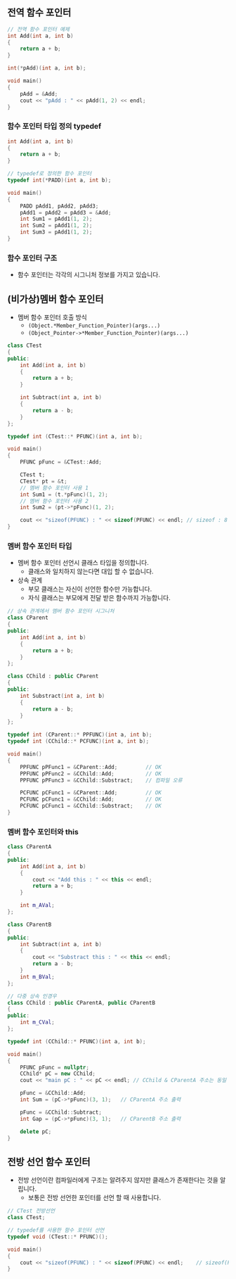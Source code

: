 ## 전역 함수 포인터
```c++
// 전역 함수 포인터 예제
int Add(int a, int b)
{
    return a + b;
}

int(*pAdd)(int a, int b);

void main()
{
    pAdd = &Add;
    cout << "pAdd : " << pAdd(1, 2) << endl;   
}
```

### 함수 포인터 타입 정의 typedef
```c++
int Add(int a, int b)
{
    return a + b;
}

// typedef로 정의한 함수 포인터
typedef int(*PADD)(int a, int b);

void main()
{
    PADD pAdd1, pAdd2, pAdd3;
    pAdd1 = pAdd2 = pAdd3 = &Add;
    int Sum1 = pAdd1(1, 2);
    int Sum2 = pAdd1(1, 2);
    int Sum3 = pAdd1(1, 2);
}
```

### 함수 포인터 구조
* 함수 포인터는 각각의 시그니처 정보를 가지고 있습니다. 
## (비가상)멤버 함수 포인터
* 멤버 함수 포인터 호출 방식
  * `(Object.*Member_Function_Pointer)(args...)`
  * `(Object_Pointer->*Member_Function_Pointer)(args...)`
```c++
class CTest
{
public:
    int Add(int a, int b)
    {
        return a + b;
    }

    int Subtract(int a, int b)
    {
        return a - b;
    }
};

typedef int (CTest::* PFUNC)(int a, int b);

void main()
{
    PFUNC pFunc = &CTest::Add;

    CTest t;
    CTest* pt = &t;
    // 멤버 함수 포인터 사용 1
    int Sum1 = (t.*pFunc)(1, 2);
    // 멤버 함수 포인터 사용 2
    int Sum2 = (pt->*pFunc)(1, 2);

    cout << "sizeof(PFUNC) : " << sizeof(PFUNC) << endl; // sizeof : 8
}
```
### 멤버 함수 포인터 타입
* 멤버 함수 포인터 선언시 클래스 타입을 정의합니다.
  * 클래스와 일치하지 않는다면 대입 할 수 없습니다. 
* 상속 관계
  * 부모 클래스는 자신이 선언한 함수만 가능합니다. 
  * 자식 클래스는 부모에게 전달 받은 함수까지 가능합니다.
```c++
// 상속 관계에서 멤버 함수 포인터 시그니처
class CParent
{
public:
    int Add(int a, int b)
    {
        return a + b;
    }
};

class CChild : public CParent
{
public:
    int Substract(int a, int b)
    {
        return a - b;
    }
};

typedef int (CParent::* PPFUNC)(int a, int b);
typedef int (CChild::* PCFUNC)(int a, int b);

void main()
{
    PPFUNC pPFunc1 = &CParent::Add;         // OK
    PPFUNC pPFunc2 = &CChild::Add;          // OK
    PPFUNC pPFunc3 = &CChild::Substract;    // 컴파일 오류

    PCFUNC pCFunc1 = &CParent::Add;         // OK
    PCFUNC pCFunc1 = &CChild::Add;          // OK
    PCFUNC pCFunc1 = &CChild::Substract;    // OK
}
```

### 멤버 함수 포인터와 this
```c++
class CParentA
{
public:
    int Add(int a, int b)
    {
        cout << "Add this : " << this << endl;
        return a + b;
    }

    int m_AVal;
};

class CParentB
{
public:
    int Subtract(int a, int b)
    {
        cout << "Substract this : " << this << endl;
        return a - b;
    }
    int m_BVal;
};

// 다중 상속 인경우
class CChild : public CParentA, public CParentB
{
public:
    int m_CVal;
};

typedef int (CChild::* PFUNC)(int a, int b);

void main()
{
    PFUNC pFunc = nullptr;
    CChild* pC = new CChild;
    cout << "main pC : " << pC << endl; // CChild & CParentA 주소는 동일 합니다. CParentB 주소는  CParentA 크기 만큼 이동합니다. 

    pFunc = &CChild::Add;
    int Sum = (pC->*pFunc)(3, 1);   // CParentA 주소 출력

    pFunc = &CChild::Subtract;
    int Gap = (pC->*pFunc)(3, 1);   // CParentB 주소 출력

    delete pC;
}
```

## 전방 선언 함수 포인터 
* 전방 선언이란 컴파일러에게 구조는 알려주지 않지만 클래스가 존재한다는 것을 알립니다. 
  * 보통은 전방 선언한 포인터를 선언 할 때 사용합니다. 
```c++
// CTest 전방선언
class CTest;

// typedef를 사용한 함수 포인터 선언
typedef void (CTest::* PFUNC)();

void main()
{
    cout << "sizeof(PFUNC) : " << sizeof(PFUNC) << endl;    // sizeof(PFUNC) : 24
}
```